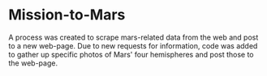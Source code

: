 # Mission-to-Mars

A process was created to scrape mars-related data from the web and post to a new web-page.  Due to new requests for information, code was added to gather up specific photos of Mars' four hemispheres and post those to the web-page.
